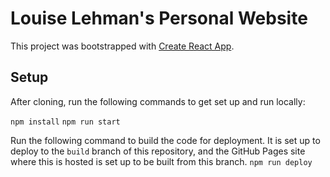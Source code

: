 # Louise Lehman's Personal Website

This project was bootstrapped with [Create React App](https://github.com/facebook/create-react-app).

## Setup

After cloning, run the following commands to get set up and run locally:

`npm install`
`npm run start`

Run the following command to build the code for deployment. It is set up to deploy to the `build` branch of this repository, and the GitHub Pages site where this is hosted is set up to be built from this branch.
`npm run deploy`
